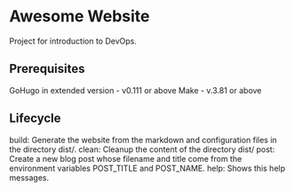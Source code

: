 # Awesome Website

Project for introduction to DevOps.

## Prerequisites

GoHugo in extended version - v0.111 or above
Make - v.3.81 or above

## Lifecycle

build:   Generate the website from the markdown and configuration files in the directory dist/.
clean:   Cleanup the content of the directory dist/
post:    Create a new blog post whose filename and title come from the environment variables POST_TITLE and POST_NAME.
help:    Shows this help messages.